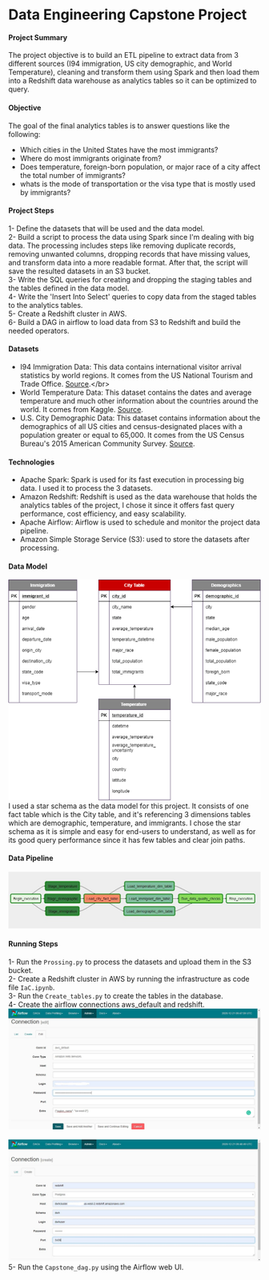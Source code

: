# Data Engineering Capstone Project

#### Project Summary
The project objective is to build an ETL pipeline to extract data from 3 different sources (I94 immigration, US city demographic, and World Temperature), cleaning and transform them using Spark and then load them into a Redshift data warehouse as analytics tables so it can be optimized to query.

#### Objective
The goal of the final analytics tables is to answer questions like the following:
* Which cities in the United States have the most immigrants?
* Where do most immigrants originate from?
* Does temperature, foreign-born population, or major race of a city affect the total number of immigrants?
* whats is the mode of transportation or the visa type that is mostly used by immigrants?

#### Project Steps 
1- Define the datasets that will be used and the data model.</br>
2- Build a script to process the data using Spark since I'm dealing with big data. The processing includes steps like removing duplicate records, removing unwanted columns, dropping records that have missing values, and transform data into a more readable format. After that, the script will save the resulted datasets in an S3 bucket.</br>
3- Write the SQL queries for creating and dropping the staging tables and the tables defined in the data model.</br>
4- Write the 'Insert Into Select' queries to copy data from the staged tables to the analytics tables.</br>
5- Create a Redshift cluster in AWS.</br>
6- Build a DAG in airflow to load data from S3 to Redshift and build the needed operators.</br>

#### Datasets 
* I94 Immigration Data: This data contains international visitor arrival statistics by world regions. It comes from the US National Tourism and Trade Office. [Source]("https://travel.trade.gov/research/reports/i94/historical/2016.html").</br>
* World Temperature Data: This dataset contains the dates and average temperature and much other information about the countries around the world. It comes from Kaggle. [Source]("https://www.kaggle.com/berkeleyearth/climate-change-earth-surface-temperature-data").   </br>
* U.S. City Demographic Data: This dataset contains information about the demographics of all US cities and census-designated places with a population greater or equal to 65,000. It comes from the US Census Bureau's 2015 American Community Survey. [Source]("https://public.opendatasoft.com/explore/dataset/us-cities-demographics/export/"). </br>

#### Technologies
* Apache Spark: Spark is used for its fast execution in processing big data. I used it to process the 3 datasets. </br>
* Amazon Redshift: Redshift is used as the data warehouse that holds the analytics tables of the project, I chose it since it offers fast query performance, cost efficiency, and easy scalability.</br>
* Apache Airflow: Airflow is used to schedule and monitor the project data pipeline.</br>
* Amazon Simple Storage Service (S3): used to store the datasets after processing.

#### Data Model
![Data_model_image](pics/data_model.png)
I used a star schema as the data model for this project. It consists of one fact table which is the City table, and it's referencing 3 dimensions tables which are demographic, temperature, and immigrants. I chose the star schema as it is simple and easy for end-users to understand, as well as for its good query performance since it has few tables and clear join paths.

#### Data Pipeline
![Data_pipeline_image](pics/data_pipeline.jpg)
#### Running Steps
1- Run the ```Prossing.py``` to process the datasets and upload them in the S3 bucket. </br>
2- Create a Redshift cluster in AWS by running the infrastructure as code file ```IaC.ipynb```. </br>
3- Run the ```Create_tables.py``` to create the tables in the database.</br>
4- Create the airflow connections aws_default and redshift.</br>
![aws_default_image](pics/aws_default.jpg)</br>
</br>
![redshift_image](pics/redshift.jpg)
5- Run the ```Capstone_dag.py``` using the Airflow web UI.</br>

